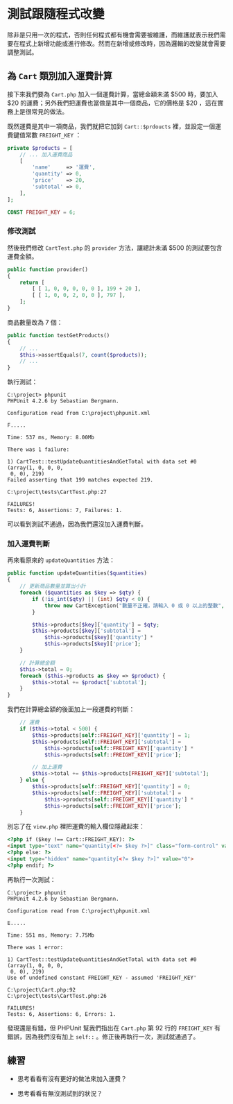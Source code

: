 # 測試跟隨程式改變

除非是只用一次的程式，否則任何程式都有機會需要被維護，而維護就表示我們需要在程式上新增功能或進行修改。然而在新增或修改時，因為邏輯的改變就會需要調整測試。

## 為 `Cart` 類別加入運費計算

接下來我們要為 `Cart.php` 加入一個運費計算，當總金額未滿 $500 時，要加入 $20 的運費；另外我們把運費也當做是其中一個商品，它的價格是 $20 ，這在實務上是很常見的做法。

既然運費是其中一項商品，我們就把它加到 `Cart::$prdoucts` 裡，並設定一個運費鍵值常數 `FREIGHT_KEY` ：

```php
private $products = [
    // ... 加入運費商品
    [
        'name'     => '運費',
        'quantity' => 0,
        'price'    => 20,
        'subtotal' => 0,
    ],
];

CONST FREIGHT_KEY = 6;
```

### 修改測試

然後我們修改 `CartTest.php` 的 `provider` 方法，讓總計未滿 $500 的測試要包含運費金額。

```php
public function provider()
{
    return [
        [ [ 1, 0, 0, 0, 0, 0 ], 199 + 20 ],
        [ [ 1, 0, 0, 2, 0, 0 ], 797 ],
    ];
}
```

商品數量改為 7 個：

```php
public function testGetProducts()
{
    // ...
    $this->assertEquals(7, count($products));
    // ...
}
```

執行測試：

```dos
C:\project> phpunit
PHPUnit 4.2.6 by Sebastian Bergmann.

Configuration read from C:\project\phpunit.xml

F.....

Time: 537 ms, Memory: 8.00Mb

There was 1 failure:

1) CartTest::testUpdateQuantitiesAndGetTotal with data set #0 (array(1, 0, 0, 0,
 0, 0), 219)
Failed asserting that 199 matches expected 219.

C:\project\tests\CartTest.php:27

FAILURES!
Tests: 6, Assertions: 7, Failures: 1.
```

可以看到測試不通過，因為我們還沒加入運費判斷。

### 加入運費判斷

再來看原來的 `updateQuantities` 方法：

```php
public function updateQuantities($quantities)
{
    // 更新商品數量並算出小計
    foreach ($quantities as $key => $qty) {
        if (!is_int($qty) || (int) $qty < 0) {
            throw new CartException("數量不正確，請輸入 0 或 0 以上的整數", 1);
        }

        $this->products[$key]['quantity'] = $qty;
        $this->products[$key]['subtotal'] =
            $this->products[$key]['quantity'] *
            $this->products[$key]['price'];
    }

    // 計算總金額
    $this->total = 0;
    foreach ($this->products as $key => $product) {
        $this->total += $product['subtotal'];
    }
}
```

我們在計算總金額的後面加上一段運費的判斷：

```php
    // 運費
    if ($this->total < 500) {
        $this->products[self::FREIGHT_KEY]['quantity'] = 1;
        $this->products[self::FREIGHT_KEY]['subtotal'] =
            $this->products[self::FREIGHT_KEY]['quantity'] *
            $this->products[self::FREIGHT_KEY]['price'];

        // 加上運費
        $this->total += $this->products[FREIGHT_KEY]['subtotal'];
    } else {
        $this->products[self::FREIGHT_KEY]['quantity'] = 0;
        $this->products[self::FREIGHT_KEY]['subtotal'] =
            $this->products[self::FREIGHT_KEY]['quantity'] *
            $this->products[self::FREIGHT_KEY]['price'];
    }
```

別忘了在 `view.php` 裡把運費的輸入欄位隱藏起來：

```html
<?php if ($key !== Cart::FREIGHT_KEY): ?>
<input type="text" name="quantity[<?= $key ?>]" class="form-control" value="<?= $product['quantity'] ?>">
<?php else: ?>
<input type="hidden" name="quantity[<?= $key ?>]" value="0">
<?php endif; ?>
```

再執行一次測試：

```dos
C:\project> phpunit
PHPUnit 4.2.6 by Sebastian Bergmann.

Configuration read from C:\project\phpunit.xml

E.....

Time: 551 ms, Memory: 7.75Mb

There was 1 error:

1) CartTest::testUpdateQuantitiesAndGetTotal with data set #0 (array(1, 0, 0, 0,
 0, 0), 219)
Use of undefined constant FREIGHT_KEY - assumed 'FREIGHT_KEY'

C:\project\Cart.php:92
C:\project\tests\CartTest.php:26

FAILURES!
Tests: 6, Assertions: 6, Errors: 1.
```

發現還是有錯，但 PHPUnit 幫我們指出在 `Cart.php` 第 92 行的 `FREIGHT_KEY` 有錯誤，因為我們沒有加上 `self::` 。修正後再執行一次，測試就通過了。

## 練習

* 思考看看有沒有更好的做法來加入運費？

* 思考看看有無沒測試到的狀況？
